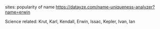 sites:
popularity of name https://datayze.com/name-uniqueness-analyzer?name=erwin


Science related:
Krut, Karl, Kendall, Erwin, Issac, Kepler, Ivan, Ian


